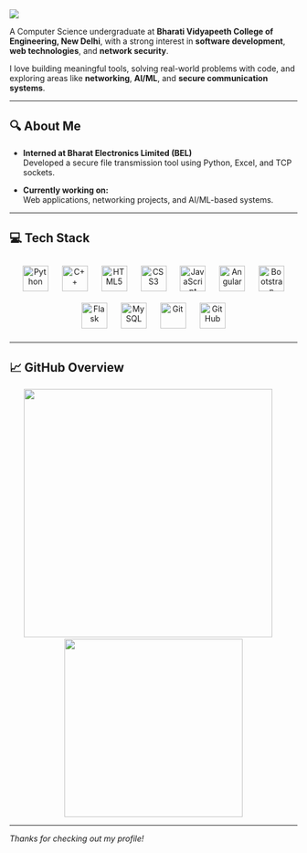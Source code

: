 <img src="https://capsule-render.vercel.app/api?type=waving&color=0E74E1&height=200&section=header&text=Rohit%20Bhagat&fontSize=40&fontAlignY=35&desc=CS%20Undergrad%20|%20Software%20Engineer&descAlignY=55&animation=twinkling" />

A Computer Science undergraduate at **Bharati Vidyapeeth College of Engineering, New Delhi**, with a strong interest in **software development**, **web technologies**, and **network security**.

I love building meaningful tools, solving real-world problems with code, and exploring areas like **networking**, **AI/ML**, and **secure communication systems**.

---

## 🔍 About Me

- **Interned at Bharat Electronics Limited (BEL)**  
  Developed a secure file transmission tool using Python, Excel, and TCP sockets.

- **Currently working on:**  
  Web applications, networking projects, and AI/ML-based systems.

---


## 💻 Tech Stack

<p align="center">
  <!-- Languages -->
  <img src="https://cdn.jsdelivr.net/gh/devicons/devicon/icons/python/python-original.svg" alt="Python" width="45" height="45" style="margin: 10px;" />
  <img src="https://cdn.jsdelivr.net/gh/devicons/devicon/icons/cplusplus/cplusplus-original.svg" alt="C++" width="45" height="45" style="margin: 10px;" />

  <!-- Web: Frontend -->
  <img src="https://cdn.jsdelivr.net/gh/devicons/devicon/icons/html5/html5-original.svg" alt="HTML5" width="45" height="45" style="margin: 10px;" />
  <img src="https://cdn.jsdelivr.net/gh/devicons/devicon/icons/css3/css3-original.svg" alt="CSS3" width="45" height="45" style="margin: 10px;" />
  <img src="https://cdn.jsdelivr.net/gh/devicons/devicon/icons/javascript/javascript-original.svg" alt="JavaScript" width="45" height="45" style="margin: 10px;" />
  <img src="https://cdn.jsdelivr.net/gh/devicons/devicon/icons/angularjs/angularjs-original.svg" alt="Angular" width="45" height="45" style="margin: 10px;" />
  <img src="https://cdn.jsdelivr.net/gh/devicons/devicon/icons/bootstrap/bootstrap-original.svg" alt="Bootstrap" width="45" height="45" style="margin: 10px;" />

  <!-- Web: Backend -->
  <img src="https://cdn.jsdelivr.net/gh/devicons/devicon/icons/flask/flask-original.svg" alt="Flask" width="45" height="45" style="margin: 10px;" />
  <img src="https://cdn.jsdelivr.net/gh/devicons/devicon/icons/mysql/mysql-original.svg" alt="MySQL" width="45" height="45" style="margin: 10px;" />

  <!-- Tools -->
  <img src="https://cdn.jsdelivr.net/gh/devicons/devicon/icons/git/git-original.svg" alt="Git" width="45" height="45" style="margin: 10px;" />
  <img src="https://cdn.jsdelivr.net/gh/devicons/devicon/icons/github/github-original.svg" alt="GitHub" width="45" height="45" style="margin: 10px;" />
</p>

---

## 📈 GitHub Overview

<div align="center">
  <img src="https://github-readme-streak-stats.herokuapp.com?user=irohit02&theme=tokyonight&hide_border=true&date_format=M%20j%5B%2C%20Y%5D" width="435" />
  &nbsp;&nbsp&nbsp;&nbsp;
  <img src="https://github-readme-stats.vercel.app/api/top-langs/?username=irohit02&layout=compact&theme=tokyonight&hide_border=true" width="311.5" />
</div>

---

*Thanks for checking out my profile!*
